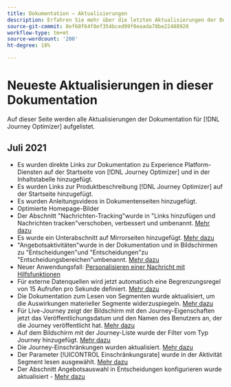 ```yaml
---
title: Dokumentation – Aktualisierungen
description: Erfahren Sie mehr über die letzten Aktualisierungen der Dokumentation
source-git-commit: 8ef68f64f8ef354bced99f0eaada78be22488920
workflow-type: tm+mt
source-wordcount: '200'
ht-degree: 18%

---
```



# Neueste Aktualisierungen in dieser Dokumentation

Auf dieser Seite werden alle Aktualisierungen der Dokumentation für [!DNL Journey Optimizer] aufgelistet.

## Juli 2021

* Es wurden direkte Links zur Dokumentation zu Experience Platform-Diensten auf der Startseite von [!DNL Journey Optimizer] und in der Inhaltstabelle hinzugefügt.
* Es wurden Links zur Produktbeschreibung [!DNL Journey Optimizer] auf der Startseite hinzugefügt.
* Es wurden Anleitungsvideos in Dokumentenseiten hinzugefügt.
* Optimierte Homepage-Bilder
* Der Abschnitt &quot;Nachrichten-Tracking&quot;wurde in &quot;Links hinzufügen und Nachrichten tracken&quot;verschoben, verbessert und umbenannt. [Mehr dazu](message-tracking.md)
* Es wurde ein Unterabschnitt auf Mirrorseiten hinzugefügt. [Mehr dazu](message-tracking.md#mirror-page)
* &quot;Angebotsaktivitäten&quot;wurde in der Dokumentation und in Bildschirmen zu &quot;Entscheidungen&quot;und &quot;Entscheidungen&quot;zu &quot;Entscheidungsbereichen&quot;umbenannt. [Mehr dazu](offers/get-started/starting-offer-decisioning.md)
* Neuer Anwendungsfall: [Personalisieren einer Nachricht mit Hilfsfunktionen](personalization/personalization-use-case-helper-functions.md)
* Für externe Datenquellen wird jetzt automatisch eine Begrenzungsregel von 15 Aufrufen pro Sekunde definiert. [Mehr dazu](configuration/external-systems.md#capping)
* Die Dokumentation zum Lesen von Segmenten wurde aktualisiert, um die Auswirkungen materieller Segmente widerzuspiegeln. [Mehr dazu](building-journeys/read-segment.md)
* Für Live-Journey zeigt der Bildschirm mit den Journey-Eigenschaften jetzt das Veröffentlichungsdatum und den Namen des Benutzers an, der die Journey veröffentlicht hat. [Mehr dazu](building-journeys/journey-gs.md#change-properties)
* Auf dem Bildschirm mit der Journey-Liste wurde der Filter vom Typ Journey hinzugefügt. [Mehr dazu](user-interface.md#section_lgm_hpz_pgb)
* Die Journey-Einschränkungen wurden aktualisiert. [Mehr dazu](building-journeys/limitations.md)
* Der Parameter [!UICONTROL Einschränkungsrate] wurde in der Aktivität Segment lesen ausgewählt. [Mehr dazu](building-journeys/read-segment.md#configuring-segment-trigger-activity)
* Der Abschnitt Angebotsauswahl in Entscheidungen konfigurieren wurde aktualisiert - [Mehr dazu](offers/offer-activities/configure-offer-selection.md)
 